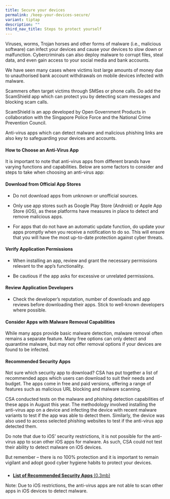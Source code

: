 ```yaml
---
title: Secure your devices
permalink: /keep-your-devices-secure/
variant: tiptap
description: ""
third_nav_title: Steps to protect yourself
---
```

<p>Viruses, worms, Trojan horses and other forms of malware (i.e., malicious
software) can infect your devices and cause your devices to slow down or
malfunction. Cybercriminals can also deploy malware to corrupt files, steal
data, and even gain access to your social media and bank accounts.</p>
<p>We have seen many cases where victims lost large amounts of money due
to unauthorised bank account withdrawals on mobile devices infected with
malware.&nbsp;</p>
<p>Scammers often target victims through SMSes or phone calls. Do add the
ScamShield app which can protect you by detecting scam messages and blocking
scam calls.</p>
<p>ScamShield is an app developed by Open Government Products in collaboration
with the Singapore Police Force and the National Crime Prevention Council.</p>
<p>Anti-virus apps which can detect malware and malicious phishing links
are also key to safeguarding your devices and accounts.&nbsp;</p>
<h4><strong>How to Choose an Anti-Virus App</strong></h4>
<p>It is important to note that anti-virus apps from different brands have
varying functions and capabilities. Below are some factors to consider
and steps to take when choosing an anti-virus app:</p>
<h4><strong>Download from Official App Stores</strong></h4>
<ul data-tight="true" class="tight">
<li>
<p>Do not download apps from unknown or unofficial sources.</p>
</li>
<li>
<p>Only use app stores such as Google Play Store (Android) or Apple App Store
(iOS), as these platforms have measures in place to detect and remove malicious
apps.</p>
</li>
<li>
<p>For apps that do not have an automatic update function, do update your
apps promptly when you receive a notification to do so. This will ensure
that you will have the most up-to-date protection against cyber threats.</p>
</li>
</ul>
<h4><strong>Verify Application Permissions</strong></h4>
<ul data-tight="true" class="tight">
<li>
<p>When installing an app, review and grant the necessary permissions relevant
to the app’s functionality.</p>
</li>
<li>
<p>Be cautious if the app asks for excessive or unrelated permissions.</p>
</li>
</ul>
<h4><strong>Review Application Developers</strong></h4>
<ul data-tight="true" class="tight">
<li>
<p>Check the developer’s reputation, number of downloads and app reviews
before downloading their apps. Stick to well-known developers where possible.</p>
</li>
</ul>
<h4><strong>Consider Apps with Malware Removal Capabilities&nbsp;</strong></h4>
<p>While many apps provide basic malware detection, malware removal often
remains a separate feature. Many free options can only detect and quarantine
malware, but may not offer removal options if your devices are found to
be infected.</p>
<h4><strong>Recommended Security Apps</strong></h4>
<p>Not sure which security app to download? CSA has put together a list of
recommended apps which users can download to suit their needs and budget.
The apps come in free and paid versions, offering a range of features such
as malicious URL blocking and malware scanning.</p>
<p>CSA conducted tests on the malware and phishing detection capabilities
of these apps in August this year. The methodology involved installing
the anti-virus app on a device and infecting the device with recent malware
variants to test if the app was able to detect them. Similarly, the device
was also used to access selected phishing websites to test if the anti-virus
app detected them.&nbsp;</p>
<p>Do note that due to iOS’ security restrictions, it is not possible for
the anti-virus app to scan other iOS apps for malware. As such, CSA could
not test their ability to detect malware on iOS devices.</p>
<p>But remember – there is no 100% protection and it is important to remain
vigilant and adopt good cyber hygiene habits to protect your devices.&nbsp;</p>
<h3></h3>
<ul data-tight="true" class="tight">
<li>
<p><strong><a href="https://www.csa.gov.sg/docs/default-source/our-programmes/cybersecurity-outreach/the-unseen-enemy/security-apps_infographic.pdf?sfvrsn=828f46cb_3" class="a-underline-link download-and-resources" rel="noopener noreferrer nofollow" target="_self">List of Recommended Security Apps </a></strong>
<a href="https://www.csa.gov.sg/docs/default-source/our-programmes/cybersecurity-outreach/the-unseen-enemy/security-apps_infographic.pdf?sfvrsn=828f46cb_3" class="a-underline-link download-and-resources" rel="noopener noreferrer nofollow" target="_self">(0.3mb)</a>
</p>
</li>
</ul>
<p>Note: Due to iOS restrictions, the anti-virus apps are not able to scan
other apps in iOS devices to detect malware.</p>